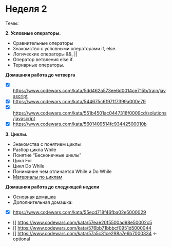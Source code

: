 # Неделя 2
Темы: <br/>

**2. Условные операторы.**

- Сравнительные операторы
- Знакомство с условными операторами if, else.
- Логические операторы &&, ||
- Оператор ветвления else if.
- Тернарные операторы.

**Домашняя работа до четверга**
- [x] https://www.codewars.com/kata/5dd462a573ee6d0014ce715b/train/javascript
- [x] https://www.codewars.com/kata/544675c6f971f7399a000e79
- [x] https://www.codewars.com/kata/551b4501ac0447318f0009cd/solutions/javascript
- [x] https://www.codewars.com/kata/5601409514fc93442500010b

**3. Циклы.**

- Знакомства с понятием циклы
- Разбор цикла While
- Понятие “Бесконечные циклы”
- Цикл For
- Цикл Do While
- Понимание чем отличается While и Do While
- [Материалы по циклам](https://learn.javascript.ru/while-for)

**Домашняя работа до следующей недели**
- [Основная домашка]() <br/>
- Дополнительная домашка:
- [x] https://www.codewars.com/kata/55ecd718f46fba02e5000029
- [] https://www.codewars.com/kata/57eae20f5500ad98e50002c5
- [] https://www.codewars.com/kata/576bb71bbbcf0951d5000044
- [] https://www.codewars.com/kata/57a5c31ce298a7e6b7000334 <- optional
